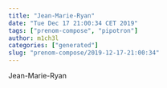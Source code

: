 ```yaml
---
title: "Jean-Marie-Ryan"
date: "Tue Dec 17 21:00:34 CET 2019"
tags: ["prenom-compose", "pipotron"]
author: m1ch3l
categories: ["generated"]
slug: "prenom-compose/2019-12-17-21:00:34"
---
```


Jean-Marie-Ryan
